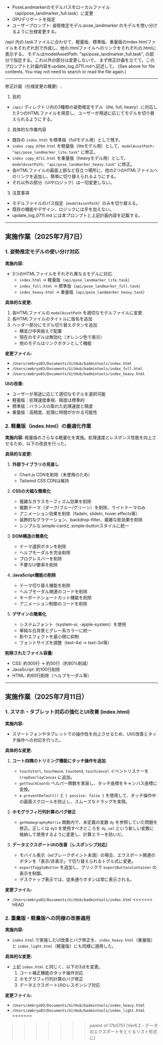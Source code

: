 - PoseLandmarkerのモデルパスをローカルファイル（api/pose_landmarker_full.task）に変更
- GPUデリゲートを指定
- ユーザープロンプト:
姿勢推定モデル:pose_landmarker のモデルを使い分けるように仕様変更する。

/api/ 内の.taskファイルに合わせて、軽量版、標準版、重量版のindex.htmlファイルをそれぞれ別で作成し、他の.htmlファイルへのリンクをそれぞれの.htmlに表示する。
モデルはmodelAssetPath: "api/pose_landmarker_full.task", の部分で指定する。これ以外の部分は変更しないで。
まず修正計画を立てて。このプロンプトと計画内容をupdate_log_0711.mdへ記述して。 (See <attachments> above for file contents. You may not need to search or read the file again.)

---

修正計画（仕様変更の概要）:

1. 目的
- `/api/` ディレクトリ内の3種類の姿勢推定モデル（lite, full, heavy）に対応した3つのHTMLファイルを用意し、ユーザーが用途に応じてモデルを切り替えられるようにする。

2. 具体的な作業内容
- 既存の `index.html` を標準版（fullモデル用）として残す。
- `index copy_0704.html` を軽量版（liteモデル用）として、`modelAssetPath: "api/pose_landmarker_lite.task"` に修正。
- `index copy_0711.html` を重量版（heavyモデル用）として、`modelAssetPath: "api/pose_landmarker_heavy.task"` に修正。
- 各HTMLファイルの画面上部など目立つ場所に、他の2つのHTMLファイルへのリンクを追加し、簡単に切り替えられるようにする。
- それ以外の部分（UIやロジック）は一切変更しない。

3. 注意事項
- モデルファイルのパス指定（`modelAssetPath`）のみを切り替える。
- 既存の機能やデザイン、ロジックには手を加えない。
- update_log_0711.md には本プロンプトと上記計画内容を記載する。

---

## 実施作業（2025年7月7日）

### 1. 姿勢推定モデルの使い分け対応

**実施内容:**
- 3つのHTMLファイルをそれぞれ異なるモデルに対応
  - `index.html` → 軽量版（`api/pose_landmarker_lite.task`）
  - `index_full.html` → 標準版（`api/pose_landmarker_full.task`）
  - `index_heavy.html` → 重量版（`api/pose_landmarker_heavy.task`）

**具体的な変更:**
1. 各HTMLファイルの `modelAssetPath` を適切なモデルファイルに変更
2. 各HTMLファイルのタイトルに版名を追加
3. ヘッダー部分にモデル切り替えボタンを追加
   - 横並び中央揃えで配置
   - 現在のモデルは無効化（オレンジ色で表示）
   - 他のモデルはリンクボタンとして機能

**変更ファイル:**
- `/Users/embryo03/Documents/GitHub/badmintools/index.html`
- `/Users/embryo03/Documents/GitHub/badmintools/index_full.html`
- `/Users/embryo03/Documents/GitHub/badmintools/index_heavy.html`

**UIの改善:**
- ユーザーが用途に応じて適切なモデルを選択可能
- 軽量版：処理速度重視、精度は標準的
- 標準版：バランスの取れた処理速度と精度
- 重量版：高精度、処理に時間がかかる可能性

### 2. 軽量版（index.html）の最適化作業

**実施内容:**
軽量版のさらなる軽量化を実施。処理速度とレスポンス性能を向上させるため、以下の改良を行った。

**具体的な変更:**

1. **外部ライブラリの見直し**
   - Chart.js CDNを削除（未使用のため）
   - Tailwind CSS CDNは維持

2. **CSSの大幅な簡素化**
   - 複雑なガラスモーフィズム効果を削除
   - 複数テーマ（ダーク/ブルー/グリーン）を削除、ライトテーマのみ
   - アニメーション効果を削除（fadeIn, slideIn, hover effects等）
   - 装飾的なグラデーション、backdrop-filter、複雑な影効果を削除
   - シンプルな.simple-cardと.simple-buttonスタイルに統一

3. **DOM構造の簡素化**
   - テーマ選択ボタンを削除
   - ヘルプモーダルを完全削除
   - プログレスバーを削除
   - 不要なUI要素を削除

4. **JavaScript機能の削除**
   - テーマ切り替え機能を削除
   - ヘルプモーダル関連のコードを削除
   - キーボードショートカット機能を削除
   - アニメーション制御のコードを削除

5. **デザインの簡素化**
   - システムフォント（system-ui, -apple-system）を使用
   - 単純な白背景とグレー系カラーに統一
   - 影やエフェクトを最小限に抑制
   - フォントサイズを調整（text-4xl → text-3xl等）

**削除されたファイル容量:**
- CSS: 約300行 → 約50行（約80%削減）
- JavaScript: 約100行削除
- HTML: 約60行削除（ヘルプモーダル等）

---

## 実施作業（2025年7月11日）

### 1. スマホ・タブレット対応の強化とUI改善 (index.html)

**実施内容:**
- スマートフォンやタブレットでの操作性を向上させるため、UIの改善とタッチ操作への対応を行った。

**具体的な変更:**

1.  **コート四隅のトリミング機能にタッチ操作を追加**
    - `touchstart`, `touchmove`, `touchend`, `touchcancel` イベントリスナーを `cropOverlayCanvas` に追加。
    - `getTouchCoords` ヘルパー関数を実装し、タッチ座標をキャンバス座標に変換。
    - `e.preventDefault()` と `{ passive: false }` を使用して、タッチ操作中の画面スクロールを防止し、スムーズなドラッグを実現。

2.  **ホモグラフィ行列計算のバグ修正**
    - `getHomographyMatrix` 関数内で、未定義の変数 `dy` を参照していた問題を修正。正しくは `dy3` を使用すべきところを `dy_val` という新しい変数に格納して使用するように変更し、計算エラーを防いだ。

3.  **データエクスポートUIの改善（レスポンシブ対応）**
    - モバイル表示（`md`ブレークポイント未満）の場合、エクスポート関連のボタンを「表示/非表示」で切り替えられるトグル式に変更。
    - `exportToggleButton` を追加し、クリックで `exportButtonsContainer` の表示を制御。
    - デスクトップ表示では、従来通りボタンは常に表示される。

**変更ファイル:**
- `/Users/embryo03/Documents/GitHub/badmintools/index.html`
<<<<<<< HEAD

### 2. 重量版・軽量版への同様の改善適用

**実施内容:**
- `index.html` で実施したUI改善とバグ修正を、`index_heavy.html`（重量版）と `index_light.html`（軽量版）にも同様に適用した。

**具体的な変更:**
- 上記 `index.html` と同じく、以下の3点を変更。
    1. コート補正機能のタッチ操作対応
    2. ホモグラフィ行列計算のバグ修正
    3. データエクスポートUIのレスポンシブ対応

**変更ファイル:**
- `/Users/embryo03/Documents/GitHub/badmintools/index_heavy.html`
- `/Users/embryo03/Documents/GitHub/badmintools/index_light.html`
=======
>>>>>>> parent of 17b0751 (Ver6.2 - データのエクスポートをとぐるリスト形式に)
